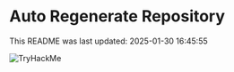 # Auto Regenerate Repository

This README was last updated: 2025-01-30 16:45:55

 ![TryHackMe](https://tryhackme.com/badge/533634)